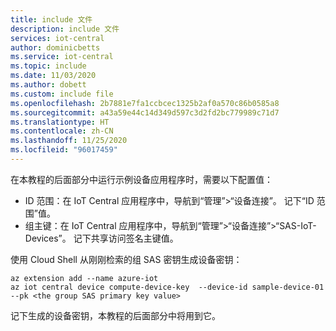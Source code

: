 ```yaml
---
title: include 文件
description: include 文件
services: iot-central
author: dominicbetts
ms.service: iot-central
ms.topic: include
ms.date: 11/03/2020
ms.author: dobett
ms.custom: include file
ms.openlocfilehash: 2b7881e7fa1ccbcec1325b2af0a570c86b0585a8
ms.sourcegitcommit: a43a59e44c14d349d597c3d2fd2bc779989c71d7
ms.translationtype: HT
ms.contentlocale: zh-CN
ms.lasthandoff: 11/25/2020
ms.locfileid: "96017459"
---
```

在本教程的后面部分中运行示例设备应用程序时，需要以下配置值：

* ID 范围：在 IoT Central 应用程序中，导航到“管理”>“设备连接”。 记下“ID 范围”值。
* 组主键：在 IoT Central 应用程序中，导航到“管理”>“设备连接”>“SAS-IoT-Devices”。 记下共享访问签名主键值。

使用 Cloud Shell 从刚刚检索的组 SAS 密钥生成设备密钥：

```azurecli-interactive
az extension add --name azure-iot
az iot central device compute-device-key  --device-id sample-device-01 --pk <the group SAS primary key value>
```

记下生成的设备密钥，本教程的后面部分中将用到它。
